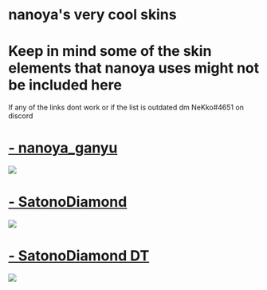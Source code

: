 
# nanoya's very cool skins
# Keep in mind some of the skin elements that nanoya uses might not be included here
If any of the links dont work or if the list is outdated dm NeKko#4651 on discord

# [- nanoya_ganyu](https://mega.nz/file/5AQ0EKyC#3D8EYyknQhhPYSXDnnqQPk5pGFXVhAYTHBGHaOqepuw) 
![](https://i.imgur.com/OeTSF4r.jpg)
# [- SatonoDiamond](https://mega.nz/file/JZAg0LZa#r0N2Ybo6WkvlMiKO3T2dGAE2a29ayppLaRyr1VYmkMM) 
![](https://i.imgur.com/zW0rv8O.jpg)
# [- SatonoDiamond DT](https://mega.nz/file/9EYGRQhD#6r27AmWLj61-o-xdNBMj8JayuG2kekkaN4m5Z-0qx8E) 
![](https://i.imgur.com/gZAljkx.jpg)
